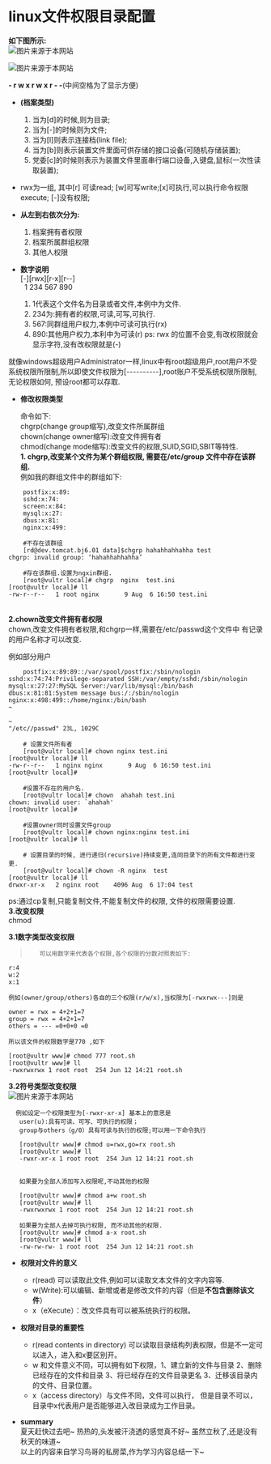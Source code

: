 # linux文件权限目录配置

**如下图所示:**<br>
![图片来源于本网站](  https://uploads.disquscdn.com/images/af8ee9f070d55780f9598dbfb53b07f0af6f35cb0487e9dcc198eba35269262b.png )

![图片来源于本网站](  https://uploads.disquscdn.com/images/c4841fe49fcf56e270e1c15d78580cbf9044cf43b978e183d0dc00611f05b47e.png )

**- r w x r w x r - -**(中间空格为了显示方便)
- **(档案类型)**
    1. 当为[d]的时候,则为目录;
    2. 当为[-]的时候则为文件;
    3. 当为[l]则表示连接档(link file);
    4. 当为[b]则表示装置文件里面可供存储的接口设备(可随机存储装置);
    5. 党委[c]的时候则表示为装置文件里面串行端口设备,入键盘,鼠标(一次性读取装置);

- rwx为一组, 其中[r] 可读read; [w]可写write;[x]可执行,可以执行命令权限execute; [-]没有权限; 
- **从左到右依次分为:**<br>
    1. 档案拥有者权限
    2. 档案所属群组权限
    3. 其他人权限
- **数字说明**<br>
    [-][rwx][r-x][r--]
 <br>&nbsp;&nbsp;1  234  567  890
    1. 1代表这个文件名为目录或者文件,本例中为文件.
    2. 234为:拥有者的权限,可读,可写,可执行.
    3. 567:同群组用户权力,本例中可读可执行(rx)
    4. 890:其他用户权力,本利中为可读(r)
    ps: rwx 的位置不会变,有改权限就会显示字符,没有改权限就是(-)


就像windows超级用户Administrator一样,linux中有root超级用户,root用户不受系统权限所限制,所以即使文件权限为[----------],root账户不受系统权限所限制, 无论权限如何, 预设root都可以存取.


- **修改权限类型**

    命令如下:<br>
    chgrp(change group缩写),改变文件所属群组<br>
    chown(change owner缩写):改变文件拥有者<br>
    chmod(change mode缩写):改变文件的权限,SUID,SGID,SBIT等特性.<br>
    **1. chgrp,改变某个文件为某个群组权限, 需要在/etc/group 文件中存在该群组.**<br>
    例如我的群组文件中的群组如下:<br>
    
```
    postfix:x:89:
    sshd:x:74:
    screen:x:84:
    mysql:x:27:
    dbus:x:81:
    nginx:x:499:
```
    
```
    #不存在该群组
    [rd@dev.tomcat.bj6.01 data]$chgrp hahahhahhahha test
chgrp: invalid group: ‘hahahhahhahha’
```
    
```
    #存在该群组.设置为ngxin群组.
    [root@vultr local]# chgrp  nginx  test.ini 
[root@vultr local]# ll
-rw-r--r--   1 root nginx       9 Aug  6 16:50 test.ini
```
<br>**2.chown改变文件拥有者权限**<br>
chown,改变文件拥有者权限,和chgrp一样,需要在/etc/passwd这个文件中 有记录的用户名称才可以改变.
    
例如部分用户
```
    postfix:x:89:89::/var/spool/postfix:/sbin/nologin
sshd:x:74:74:Privilege-separated SSH:/var/empty/sshd:/sbin/nologin
mysql:x:27:27:MySQL Server:/var/lib/mysql:/bin/bash
dbus:x:81:81:System message bus:/:/sbin/nologin
nginx:x:498:499::/home/nginx:/bin/bash
~

~
"/etc//passwd" 23L, 1029C
```
   
```
    # 设置文件所有者
    [root@vultr local]# chown nginx test.ini 
[root@vultr local]# ll
-rw-r--r--   1 nginx nginx       9 Aug  6 16:50 test.ini
[root@vultr local]# 
```
    
```
    #设置不存在的用户名.
    [root@vultr local]# chown  ahahah test.ini 
chown: invalid user: `ahahah'
[root@vultr local]# 
```
    
    
```
    #设置owner同时设置文件group
    [root@vultr local]# chown nginx:nginx test.ini 
[root@vultr local]# ll
```
    
    
```
    # 设置目录的时候, 进行递归(recursive)持续变更,连同目录下的所有文件都进行变更.
    [root@vultr local]# chown -R nginx  test 
[root@vultr local]# ll
drwxr-xr-x   2 nginx root    4096 Aug  6 17:04 test
```
    
ps:通过cp复制,只能复制文件,不能复制文件的权限, 文件的权限需要设置.
<br>**3.改变权限**<br>
chmod<br>
    
**3.1数字类型改变权限**
    
>        可以用数字来代表各个权限,各个权限的分数对照表如下:
    
    r:4
    w:2
    x:1
    
    例如(owner/group/others)各自的三个权限(r/w/x),当权限为[-rwxrwx---]则是
    
    owner = rwx = 4+2+1=7
    group = rwx = 4+2+1=7
    others = --- =0+0+0 =0
    
    所以该文件的权限数字是770 ,如下
    
    [root@vultr www]# chmod 777 root.sh 
    [root@vultr www]# ll
    -rwxrwxrwx 1 root root  254 Jun 12 14:21 root.sh
    
    
    
**3.2符号类型改变权限**<br>
       ![图片来源于本网站]( https://uploads.disquscdn.com/images/14ee0d1c7c59a466cfa4a635de6456ab090d42d3525ba1bbd13252f33381ce8c.png )
       
      例如设定一个权限类型为[-rwxr-xr-x] 基本上的意思是
       user(u):具有可读、可写、可执行的权限；
       group与others（g/0）具有可读与执行的权限;可以用一下命令执行
       
       [root@vultr www]# chmod u=rwx,go=rx root.sh
       [root@vultr www]# ll
       -rwxr-xr-x 1 root root  254 Jun 12 14:21 root.sh
       
       
       如果要为全部人添加写入权限呢,不动其他的权限
       
       [root@vultr www]# chmod a+w root.sh 
       [root@vultr www]# ll
       -rwxrwxrwx 1 root root  254 Jun 12 14:21 root.sh
       
       如果要为全部人去掉可执行权限, 而不动其他的权限.
       [root@vultr www]# chmod a-x root.sh
       [root@vultr www]# ll
       -rw-rw-rw- 1 root root  254 Jun 12 14:21 root.sh
       
       
- **权限对文件的意义**
    - r(read)   可以读取此文件,例如可以读取文本文件的文字内容等.
    - w(Write):可以编辑、新增或者是修改文件的内容（但是**不包含删除该文件**）
    - x（eXecute）：改文件具有可以被系统执行的权限。
- **权限对目录的重要性**
    - r(read contents in directory)  可以读取目录结构列表权限，但是不一定可以进入，进入和x要区别开。
    - w 和文件意义不同，可以拥有如下权限，1、建立新的文件与目录 2、删除已经存在的文件和目录 3、将已经存在的文件目录更名 3、迁移该目录内的文件、目录位置。
    - x（access directory）与文件不同，文件可以执行， 但是目录不可以，目录中x代表用户是否能够进入改目录成为工作目录。
   

- **summary**<br>
夏天赶快过去吧~ 热热的,头发被汗浇透的感觉真不好~ 虽然立秋了,还是没有秋天的味道~<br> 以上的内容来自学习鸟哥的私房菜,作为学习内容总结一下~